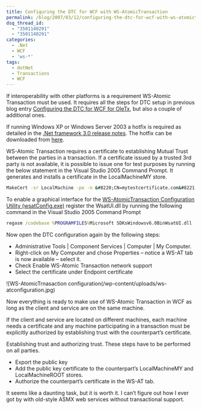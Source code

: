```yaml
---
title: Configuring the DTC for WCF with WS-AtomicTransaction
permalink: /blog/2007/03/12/configuring-the-dtc-for-wcf-with-ws-atomictransaction/
dsq_thread_id:
  - "3501140291"
  - "3501140291"
categories:
  - .Net
  - WCF
  - 'ws-*'
tags:
  - dotNet
  - Transactions
  - WCF
---
```

If interoperability with other platforms is a requirement WS-Atomic Transaction must be used. It requires all the steps for DTC setup in previous blog entry [Configuring the DTC for WCF for OleTx](/blog/2007/03/12/configuring-the-dtc-for-wcf-with-oletx/), but also a couple of additional ones.

If running Windows XP or Windows Server 2003 a hotfix is required as detailed in the [.Net framework 3.0 release notes](http://msdn2.microsoft.com/en-us/windowsvista/bb188202.aspx). The hotfix can be downloaded from [here](http://go.microsoft.com/fwlink/?linkid=46976).

WS-Atomic Transaction requires a certificate to establishing Mutual Trust between the parties in a transaction. If a certificate issued by a trusted 3rd party is not available, it is possible to issue one for test purposes by running the below statement in the Visual Studio 2005 Command Prompt. It generates and installs a certificate in the LocalMachineMY store.

```cmd
MakeCert -sr LocalMachine -pe -n &#8220;CN=mytestcertificate.com&#8221; -ss My -sky exchange -sp &#8220;Microsoft RSA SChannel Cryptographic Provider&#8221; -sy 12
```

To enable a graphical interface for the [WS-AtomicTransaction Configuration Utility (wsatConfig.exe)](http://msdn2.microsoft.com/en-us/library/aa347734.aspx) register the WsatUI.dll by running the following command in the Visual Studio 2005 Command Prompt

```cmd
regasm /codebase %PROGRAMFILES%Microsoft SDKsWindowsv6.0BinWsatUI.dll
```

Now open the DTC configuration again by the following steps:

* Administrative Tools | Component Services | Computer | My Computer.
* Right-click on My Computer and chose Properties – notice a WS-AT tab is now available
  – select it.
* Check Enable WS-Atomic Transaction network support
* Select the certificate under Endpoint certificate

![WS-AtomicTrnasaction configuration(/wp-content/uploads/ws-atconfiguration.jpg)

Now everything is ready to make use of WS-Atomic Transaction in WCF as long as the client and service are on the same machine.

If the client and service are located on different machines, each machine needs a certificate and any machine participating in a transaction must be explicitly authorized by establishing trust with the counterpart’s certificate.

Establishing trust and authorizing trust. These steps have to be performed on all parties.

* Export the public key
* Add the public key certificate to the counterpart’s LocalMachineMY and LocalMachineROOT stores.
* Authorize the counterpart’s certificate in the WS-AT tab.

It seems like a daunting task, but it is worth it. I can’t figure out how I ever got by with old-style ASMX web services without transactional support.
